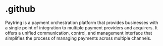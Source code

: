 # .github
Paytring is a payment orchestration platform that provides businesses with a single point of integration to multiple payment providers and acquirers. It offers a unified communication, control, and management interface that simplifies the process of managing payments across multiple channels.
